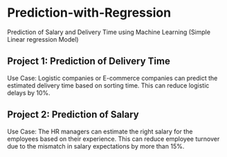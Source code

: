 # Prediction-with-Regression
Prediction of Salary and Delivery Time using Machine Learning (Simple Linear regression Model)

## Project 1: Prediction of Delivery Time
Use Case: Logistic companies or E-commerce companies can predict the estimated delivery time based on sorting time. This can reduce logistic delays by 10%.

## Project 2: Prediction of Salary
Use Case: The HR managers can estimate the right salary for the employees based on their experience. This can reduce employee turnover due to the mismatch in salary expectations by more than 15%.
